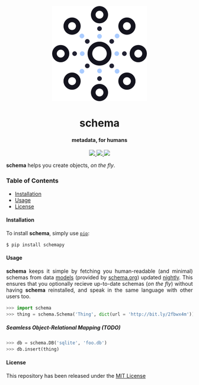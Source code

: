 <div align="center">
    <img src=".github/logo.png" width="256">
    <h1>schema</h1>
    <h4>metadata, for humans</h4>
</div>

<div align="center">
    <a href="https://travis-ci.org/achillesrasquinha/schema">
        <img src="https://img.shields.io/travis/achillesrasquinha/schema.svg">
    </a>
    <a href="https://saythanks.io/to/achillesrasquinha">
        <img src="https://img.shields.io/badge/Say%20Thanks-!-1EAEDB.svg">
    </a>
    <a href="https://paypal.me/achillesrasquinha">
        <img src="https://img.shields.io/badge/donate-%24-f44336.svg">
    </a>
</div>

<p align="justify">
    <b>schema</b> helps you create objects, <em>on the fly</em>.
</p>

### Table of Contents
* [Installation](#installation)
* [Usage](#usage)
* [License](#license)

#### Installation

To install **schema**, simply use [`pip`](https://pip.pypa.io):

```console
$ pip install schemapy
```

#### Usage

<p align="justify">
    <b>schema</b> keeps it simple by fetching you human-readable (and minimal) schemas from data <a href="models">models</a> (provided by <a href="http://schema.org">schema.org</a>) updated <a href="https://en.wikipedia.org/wiki/Daily_build">nightly</a>. This ensures that you optionally recieve up-to-date schemas (<em>on the fly</em>) without having <b>schema</b> reinstalled, and speak in the same language with other users too.
</p>

```python
>>> import schema
>>> thing = schema.Schema('Thing', dict(url = 'http://bit.ly/2fbwx4m'))
```

##### Seamless Object-Relational Mapping (TODO)
```python
>>> db = schema.DB('sqlite', 'foo.db')
>>> db.insert(thing)
```

#### License
This repository has been released under the [MIT License](LICENSE)